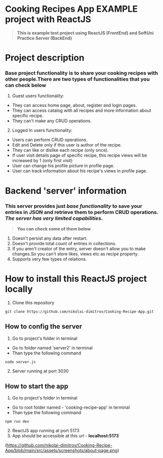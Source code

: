 # Cooking Recipes App EXAMPLE project with ReactJS

> **This is example test project using ReactJS (FrontEnd) and SoftUni Practice Server (BackEnd)**
# Project description

### Base project functionality is to share your cooking recipes with other people.There are two types of functionalities that you can check below
1. Guest users functionality:
 - They can access home page, about, register and login pages.
 - They can access catalog with all recipes and more information about specific recipe.
 - They can't make any CRUD operations.
2. Logged In users functionality:
 - Users can perform CRUD operations.
 - Edit and Delete only if this user is author of the recipe.
 - They can like or dislike each recipe (only once).
 - If user visit details page of specific recipe, this recipe views will be increased by 1 (only first visit)
 - User can change his profile picture in profile page.
 - User can track information about his recipe's views in profile page.
# Backend 'server' information
### This server provides just *_base functionality_* to save your entries in JSON and retrieve them to perform CRUD operations. *_The server has very limited capabilities_*.
> **You can check some of them below**

1. Doesn't persist any data after restart.
2. Doesn't provide total count of entries in collections.
3. If you aren't creator of the entry, server doesn't allow you to make changes.So you can't store likes, views etc as recipe property.
4. Supports very few types of relations.

# How to install this ReactJS project locally

1. Clone this repository
```
git clone https://github.com/nikolai-dimitrov/Cooking-Recipe-App.git
```
## How to config the server
1. Go to project's folder in terminal
- Go to folder named 'server2' in terminal
- Than type the following command
```
node server.js
```
2. Server running at port 3030
## How to start the app
1. Go to project's folder in terminal
- Go to root folder named - 'cooking-recipe-app' in terminal
- Than type the following command
```
npm run dev
```
2. ReactJS app running at port 5173
3. App should be accessible at this url - **localhost:5173**

(https://github.com/nikolai-dimitrov/Cooking-Recipe-App/blob/main/src/assets/screenshots/about-page.png)
